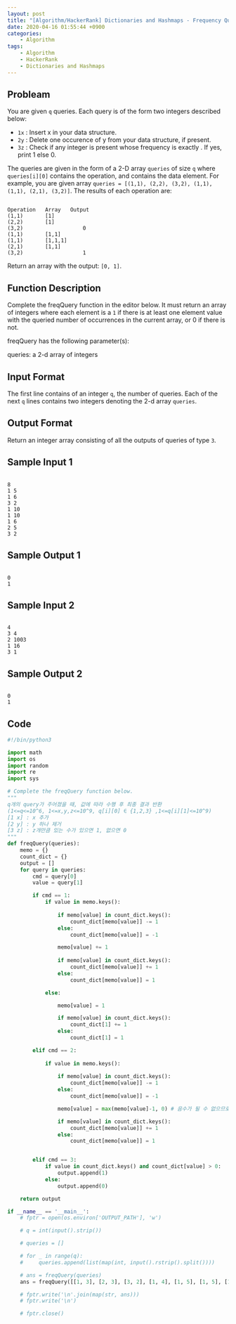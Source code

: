 ```yaml
---
layout: post
title: "[Algorithm/HackerRank] Dictionaries and Hashmaps - Frequency Queries"
date: 2020-04-16 01:55:44 +0900
categories: 
    - Algorithm
tags:
    - Algorithm
    - HackerRank
    - Dictionaries and Hashmaps
---
```


<!-- more -->


## Probleam
You are given `q` queries. Each query is of the form two integers described below:
- `1x` : Insert x in your data structure.
- `2y` : Delete one occurence of y from your data structure, if present.
- `3z` : Check if any integer is present whose frequency is exactly . If yes, print 1 else 0.

The queries are given in the form of a 2-D array `queries` of size `q` where `queries[i][0]` contains the operation, and  contains the data element. For example, you are given array `queries = [(1,1), (2,2), (3,2), (1,1), (1,1), (2,1), (3,2)]`. The results of each operation are:
```

Operation   Array   Output
(1,1)       [1]
(2,2)       [1]
(3,2)                   0
(1,1)       [1,1]
(1,1)       [1,1,1]
(2,1)       [1,1]
(3,2)                   1
```

Return an array with the output: `[0, 1]`.

## Function Description
Complete the freqQuery function in the editor below. It must return an array of integers where each element is a `1` if there is at least one element value with the queried number of occurrences in the current array, or 0 if there is not.

freqQuery has the following parameter(s):

queries: a 2-d array of integers

## Input Format
The first line contains of an integer `q`, the number of queries.
Each of the next `q` lines contains two integers denoting the 2-d array `queries`.

## Output Format
Return an integer array consisting of all the outputs of queries of type `3`.

## Sample Input 1
```

8
1 5
1 6
3 2
1 10
1 10
1 6
2 5
3 2
```


## Sample Output 1
```

0
1
```


## Sample Input 2
```

4
3 4
2 1003
1 16
3 1
```


## Sample Output 2
```

0
1
```


## Code

```python
#!/bin/python3

import math
import os
import random
import re
import sys

# Complete the freqQuery function below.
"""
q개의 query가 주어졌을 때, 값에 따라 수행 후 최종 결과 반환
(1<=q<=10^6, 1<=x,y,z<=10^9, q[i][0] ∈ {1,2,3} ,1<=q[i][1]<=10^9)
[1 x] : x 추가
[2 y] : y 하나 제거
[3 z] : z개만큼 있는 수가 있으면 1, 없으면 0
"""
def freqQuery(queries):
    memo = {}
    count_dict = {}
    output = []
    for query in queries:
        cmd = query[0]
        value = query[1]

        if cmd == 1:
            if value in memo.keys():
                
                if memo[value] in count_dict.keys():
                    count_dict[memo[value]] -= 1
                else:
                    count_dict[memo[value]] = -1

                memo[value] += 1
                
                if memo[value] in count_dict.keys():
                    count_dict[memo[value]] += 1
                else:
                    count_dict[memo[value]] = 1

            else:

                memo[value] = 1

                if memo[value] in count_dict.keys():
                    count_dict[1] += 1
                else:
                    count_dict[1] = 1

        elif cmd == 2:
            
            if value in memo.keys():
                
                if memo[value] in count_dict.keys():
                    count_dict[memo[value]] -= 1
                else:
                    count_dict[memo[value]] = -1

                memo[value] = max(memo[value]-1, 0) # 음수가 될 수 없으므로 0기입

                if memo[value] in count_dict.keys():
                    count_dict[memo[value]] += 1
                else:
                    count_dict[memo[value]] = 1


        elif cmd == 3:
            if value in count_dict.keys() and count_dict[value] > 0:
                output.append(1)
            else:
                output.append(0)

    return output

if __name__ == '__main__':
    # fptr = open(os.environ['OUTPUT_PATH'], 'w')

    # q = int(input().strip())

    # queries = []

    # for _ in range(q):
    #     queries.append(list(map(int, input().rstrip().split())))

    # ans = freqQuery(queries)
    ans = freqQuery([[1, 3], [2, 3], [3, 2], [1, 4], [1, 5], [1, 5], [1, 4], [3, 2], [2, 4], [3, 2]])

    # fptr.write('\n'.join(map(str, ans)))
    # fptr.write('\n')

    # fptr.close()
```
